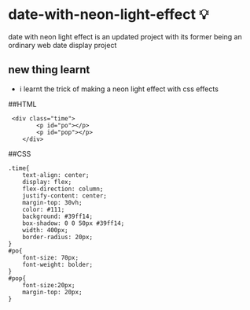 # date-with-neon-light-effect 	:bulb:

date with neon light effect is an updated project with its former being an
ordinary web date display project 

## new thing learnt 
- i learnt the trick of making a neon light effect with css effects 


##HTML
```
 <div class="time">
        <p id="po"></p>
        <p id="pop"></p>
    </div>

```

##CSS
```
.time{
    text-align: center;
    display: flex;
    flex-direction: column;
    justify-content: center;
    margin-top: 30vh;
    color: #111;
    background: #39ff14;
    box-shadow: 0 0 50px #39ff14;
    width: 400px;
    border-radius: 20px;
}
#po{
    font-size: 70px;
    font-weight: bolder;
}
#pop{
    font-size:20px;
    margin-top: 20px;
}

```
